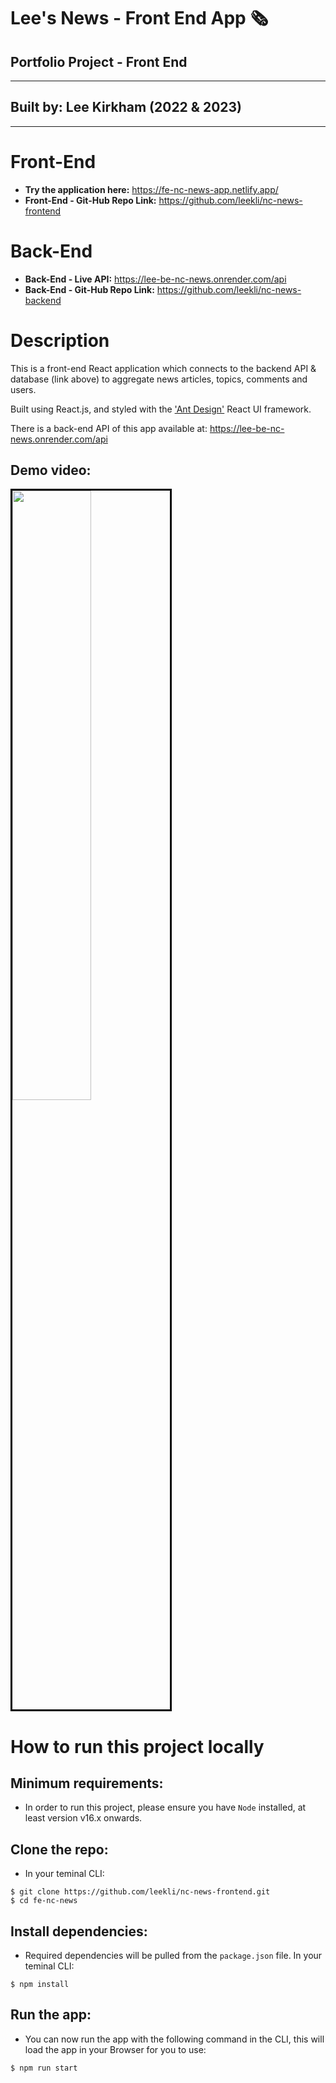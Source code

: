 # **Lee's News - Front End App 🗞**

## **Portfolio Project - Front End**

---

## **Built by: Lee Kirkham (2022 & 2023)**

---

# Front-End

- **Try the application here:** https://fe-nc-news-app.netlify.app/
- **Front-End - Git-Hub Repo Link:** https://github.com/leekli/nc-news-frontend

# Back-End

- **Back-End - Live API:** https://lee-be-nc-news.onrender.com/api
- **Back-End - Git-Hub Repo Link:** https://github.com/leekli/nc-news-backend

# Description

This is a front-end React application which connects to the backend API & database (link above) to aggregate news articles, topics, comments and users.

Built using React.js, and styled with the ['Ant Design'](https://ant.design/) React UI framework.

There is a back-end API of this app available at: https://lee-be-nc-news.onrender.com/api

## Demo video:

<img src="./readme-assets/nc-news-demo.gif" width="50%" style="border: solid black" />

# How to run this project locally

## Minimum requirements:

- In order to run this project, please ensure you have `Node` installed, at least version v16.x onwards.

## Clone the repo:

- In your teminal CLI:

```
$ git clone https://github.com/leekli/nc-news-frontend.git
$ cd fe-nc-news
```

## Install dependencies:

- Required dependencies will be pulled from the `package.json` file. In your teminal CLI:

```
$ npm install
```

## Run the app:

- You can now run the app with the following command in the CLI, this will load the app in your Browser for you to use:

```
$ npm run start
```
